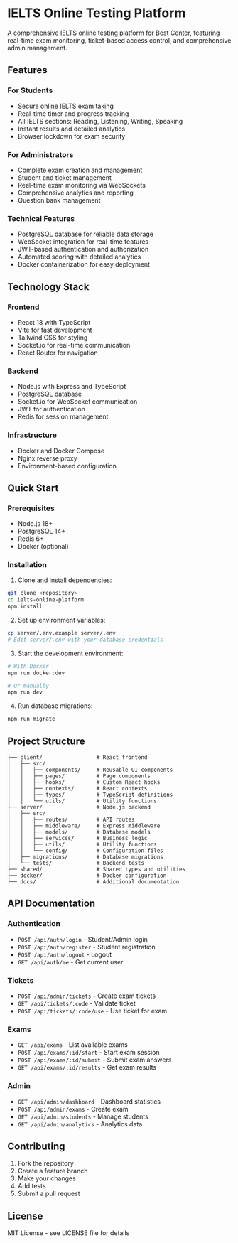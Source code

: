 # IELTS Online Testing Platform

A comprehensive IELTS online testing platform for Best Center, featuring real-time exam monitoring, ticket-based access control, and comprehensive admin management.

## Features

### For Students
- Secure online IELTS exam taking
- Real-time timer and progress tracking
- All IELTS sections: Reading, Listening, Writing, Speaking
- Instant results and detailed analytics
- Browser lockdown for exam security

### For Administrators
- Complete exam creation and management
- Student and ticket management
- Real-time exam monitoring via WebSockets
- Comprehensive analytics and reporting
- Question bank management

### Technical Features
- PostgreSQL database for reliable data storage
- WebSocket integration for real-time features
- JWT-based authentication and authorization
- Automated scoring with detailed analytics
- Docker containerization for easy deployment

## Technology Stack

### Frontend
- React 18 with TypeScript
- Vite for fast development
- Tailwind CSS for styling
- Socket.io for real-time communication
- React Router for navigation

### Backend
- Node.js with Express and TypeScript
- PostgreSQL database
- Socket.io for WebSocket communication
- JWT for authentication
- Redis for session management

### Infrastructure
- Docker and Docker Compose
- Nginx reverse proxy
- Environment-based configuration

## Quick Start

### Prerequisites
- Node.js 18+ 
- PostgreSQL 14+
- Redis 6+
- Docker (optional)

### Installation

1. Clone and install dependencies:
```bash
git clone <repository>
cd ielts-online-platform
npm install
```

2. Set up environment variables:
```bash
cp server/.env.example server/.env
# Edit server/.env with your database credentials
```

3. Start the development environment:
```bash
# With Docker
npm run docker:dev

# Or manually
npm run dev
```

4. Run database migrations:
```bash
npm run migrate
```

## Project Structure

```
├── client/                 # React frontend
│   ├── src/
│   │   ├── components/     # Reusable UI components
│   │   ├── pages/          # Page components
│   │   ├── hooks/          # Custom React hooks
│   │   ├── contexts/       # React contexts
│   │   ├── types/          # TypeScript definitions
│   │   └── utils/          # Utility functions
├── server/                 # Node.js backend
│   ├── src/
│   │   ├── routes/         # API routes
│   │   ├── middleware/     # Express middleware
│   │   ├── models/         # Database models
│   │   ├── services/       # Business logic
│   │   ├── utils/          # Utility functions
│   │   └── config/         # Configuration files
│   ├── migrations/         # Database migrations
│   └── tests/              # Backend tests
├── shared/                 # Shared types and utilities
├── docker/                 # Docker configuration
└── docs/                   # Additional documentation
```

## API Documentation

### Authentication
- `POST /api/auth/login` - Student/Admin login
- `POST /api/auth/register` - Student registration  
- `POST /api/auth/logout` - Logout
- `GET /api/auth/me` - Get current user

### Tickets
- `POST /api/admin/tickets` - Create exam tickets
- `GET /api/tickets/:code` - Validate ticket
- `POST /api/tickets/:code/use` - Use ticket for exam

### Exams
- `GET /api/exams` - List available exams
- `POST /api/exams/:id/start` - Start exam session
- `POST /api/exams/:id/submit` - Submit exam answers
- `GET /api/exams/:id/results` - Get exam results

### Admin
- `GET /api/admin/dashboard` - Dashboard statistics
- `POST /api/admin/exams` - Create exam
- `GET /api/admin/students` - Manage students
- `GET /api/admin/analytics` - Analytics data

## Contributing

1. Fork the repository
2. Create a feature branch
3. Make your changes
4. Add tests
5. Submit a pull request

## License

MIT License - see LICENSE file for details